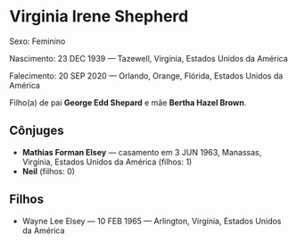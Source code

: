 # Virginia Irene Shepherd

Sexo: Feminino

Nascimento: 23 DEC 1939 — Tazewell, Virgínia, Estados Unidos da América

Falecimento: 20 SEP 2020 — Orlando, Orange, Flórida, Estados Unidos da América

Filho(a) de pai **George Edd Shepard** e mãe **Bertha Hazel Brown**.

## Cônjuges
- **Mathias Forman Elsey** — casamento em 3 JUN 1963, Manassas, Virgínia, Estados Unidos da América (filhos: 1)
- **Neil** (filhos: 0)

## Filhos
- Wayne Lee Elsey — 10 FEB 1965 — Arlington, Virgínia, Estados Unidos da América
